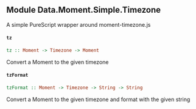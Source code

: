 ## Module Data.Moment.Simple.Timezone

A simple PureScript wrapper around moment-timezone.js

#### `tz`

``` purescript
tz :: Moment -> Timezone -> Moment
```

Convert a Moment to the given timezone

#### `tzFormat`

``` purescript
tzFormat :: Moment -> Timezone -> String -> String
```

Convert a Moment to the given timezone and format with the given string


